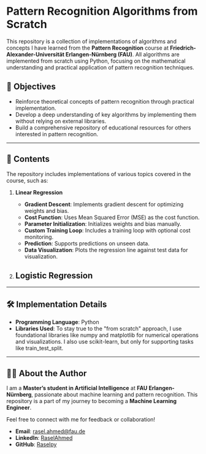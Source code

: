 # Pattern Recognition Algorithms from Scratch

This repository is a collection of implementations of algorithms and concepts I have learned from the **Pattern Recognition** course at **Friedrich-Alexander-Universität Erlangen-Nürnberg (FAU)**. All algorithms are implemented from scratch using Python, focusing on the mathematical understanding and practical application of pattern recognition techniques.

## 🚀 Objectives

- Reinforce theoretical concepts of pattern recognition through practical implementation.
- Develop a deep understanding of key algorithms by implementing them without relying on external libraries.
- Build a comprehensive repository of educational resources for others interested in pattern recognition.

---

## 📂 Contents

The repository includes implementations of various topics covered in the course, such as:

1. **Linear Regression**
   - **Gradient Descent**: Implements gradient descent for optimizing weights and bias.
   - **Cost Function**: Uses Mean Squared Error (MSE) as the cost function.
   - **Parameter Initialization**: Initializes weights and bias manually.
   - **Custom Training Loop**: Includes a training loop with optional cost monitoring.
   - **Prediction**: Supports predictions on unseen data.
   - **Data Visualization**: Plots the regression line against test data for visualization.

2. **Logistic Regression**
   - 

---

## 🛠️ Implementation Details

- **Programming Language**: Python
- **Libraries Used**: To stay true to the "from scratch" approach, I use foundational libraries like numpy and matplotlib for numerical operations and visualizations. I also use scikit-learn, but only for supporting tasks like train_test_split.

---

## 🧑‍🎓 About the Author

I am a **Master’s student in Artificial Intelligence** at **FAU Erlangen-Nürnberg**, passionate about machine learning and pattern recognition. This repository is a part of my journey to becoming a **Machine Learning Engineer**.

Feel free to connect with me for feedback or collaboration!

- **Email**: [rasel.ahmed@fau.de](mailto:rasel.ahmed@fau.de)  
- **LinkedIn**: [RaselAhmed](https://www.linkedin.com/in/md-rasel-ahmed-a558142b7//)  
- **GitHub**: [Raselpy](https://github.com/raselpy)  


